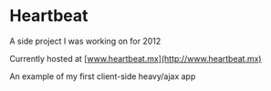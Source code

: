Heartbeat
=========

A side project I was working on for 2012

Currently hosted at [www.heartbeat.mx](http://www.heartbeat.mx)

An example of my first client-side heavy/ajax app

